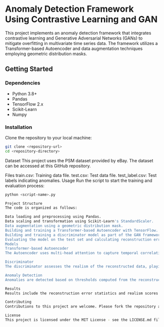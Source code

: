 # Anomaly Detection Framework Using Contrastive Learning and GAN

This project implements an anomaly detection framework that integrates contrastive learning and Generative Adversarial Networks (GANs) to mitigate overfitting in multivariate time series data. The framework utilizes a Transformer-based Autoencoder and data augmentation techniques employing geometric distribution masks.

## Getting Started

### Dependencies

- Python 3.8+
- Pandas
- TensorFlow 2.x
- Scikit-Learn
- Numpy

### Installation

Clone the repository to your local machine:

```bash
git clone <repository-url>
cd <repository-directory>
```

Dataset
This project uses the PSM dataset provided by eBay. The dataset can be accessed at this GitHub repository.

Files
train.csv: Training data file.
test.csv: Test data file.
test_label.csv: Test labels indicating anomalies.
Usage
Run the script to start the training and evaluation process:

```bash
python <script-name>.py

Project Structure
The code is organized as follows:

Data loading and preprocessing using Pandas.
Data scaling and transformation using Scikit-Learn's StandardScaler.
Data augmentation using a geometric distribution mask.
Building and training a Transformer-based Autoencoder with TensorFlow.
Building and training a discriminator model as part of the GAN framework.
Evaluating the model on the test set and calculating reconstruction errors.
Models
Transformer-based Autoencoder
The Autoencoder uses multi-head attention to capture temporal correlations in time series data. The encoder-decoder architecture facilitates the learning of compressed representations.

Discriminator
The discriminator assesses the realism of the reconstructed data, playing a crucial role in the GAN training loop.

Anomaly Detection
Anomalies are detected based on thresholds computed from the reconstruction errors and realism scores. The framework identifies data points that deviate significantly from the model's learned distribution.

Results
Results include the reconstruction error statistics and realism scores. Detected anomalies are summarized and presented.

Contributing
Contributions to this project are welcome. Please fork the repository and submit pull requests with your features and bug fixes.

License
This project is licensed under the MIT License - see the LICENSE.md file for details.

